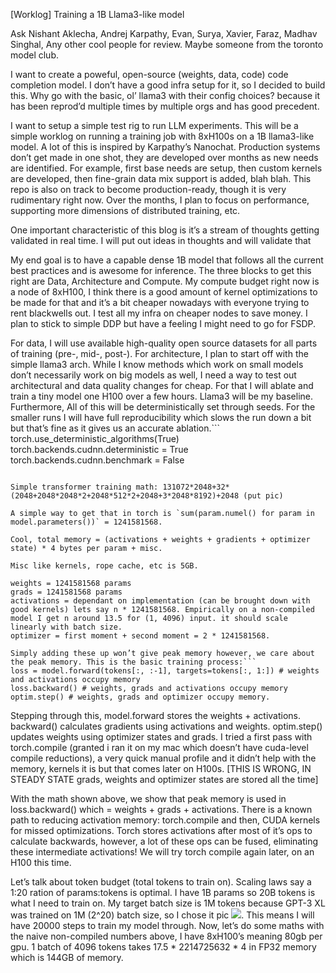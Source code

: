 [Worklog] Training a 1B Llama3-like model

Ask Nishant Aklecha, Andrej Karpathy, Evan, Surya, Xavier, Faraz, Madhav Singhal, Any other cool people for review. Maybe someone from the toronto model club.

I want to create a poweful, open-source (weights, data, code) code completion model. I don’t have a good infra setup for it, so I decided to build this. Why go with the basic, ol’ llama3 with their config choices? because it has been reprod’d multiple times by multiple orgs and has good precedent.

I want to setup a simple test rig to run LLM experiments. This will be a simple worklog on running a training job with 8xH100s on a 1B llama3-like model. A lot of this is inspired by Karpathy’s Nanochat. Production systems don’t get made in one shot, they are developed over months as new needs are identified. For example, first base needs are setup, then custom kernels are developed, then fine-grain data mix support is added, blah blah. This repo is also on track to become production-ready, though it is very rudimentary right now. Over the months, I plan to focus on performance, supporting more dimensions of distributed training, etc.

One important characteristic of this blog is it’s a stream of thoughts getting validated in real time. I will put out ideas in thoughts and will validate that

My end goal is to have a capable dense 1B model that follows all the current best practices and is awesome for inference. The three blocks to get this right are Data, Architecture and Compute. My compute budget right now is a node of 8xH100, I think there is a good amount of kernel optimizations to be made for that and it’s a bit cheaper nowadays with everyone trying to rent blackwells out. I test all my infra on cheaper nodes to save money. I plan to stick to simple DDP but have a feeling I might need to go for FSDP.

For data, I will use available high-quality open source datasets for all parts of training (pre-, mid-, post-). For architecture, I plan to start off with the simple llama3 arch. While I know methods which work on small models don’t necessarily work on big models as well, I need a way to test out architectural and data quality changes for cheap. For that I will ablate and train a tiny model one H100 over a few hours. Llama3 will be my baseline. Furthermore, All of this will be deterministically set through seeds. For the smaller runs I will have full reproducibility which slows the run down a bit but that’s fine as it gives us an accurate ablation.```
 torch.use_deterministic_algorithms(True)
 torch.backends.cudnn.deterministic = True
 torch.backends.cudnn.benchmark = False
```

Simple transformer training math: 131072*2048+32*(2048+2048*2048*2+2048*512*2+2048+3*2048*8192)+2048 (put pic)

A simple way to get that in torch is `sum(param.numel() for param in model.parameters())` = 1241581568. 

Cool, total memory = (activations + weights + gradients + optimizer state) * 4 bytes per param + misc. 

Misc like kernels, rope cache, etc is 5GB.

weights = 1241581568 params
grads = 1241581568 params
activations = dependant on implementation (can be brought down with good kernels) lets say n * 1241581568. Empirically on a non-compiled model I get n around 13.5 for (1, 4096) input. it should scale linearly with batch size. 
optimizer = first moment + second moment = 2 * 1241581568.

Simply adding these up won’t give peak memory however, we care about the peak memory. This is the basic training process:```
loss = model.forward(tokens[:, :-1], targets=tokens[:, 1:]) # weights and activations occupy memory
loss.backward() # weights, grads and activations occupy memory
optim.step() # weights, grads and optimizer occupy memory.
```

Stepping through this, model.forward stores the weights + activations. backward() calculates gradients using activations and weights. optim.step() updates weights using optimizer states and grads. I tried a first pass with torch.compile (granted i ran it on my mac which doesn’t have cuda-level compile reductions), a very quick manual profile and it didn’t help with the memory, kernels it is but that comes later on H100s. [THIS IS WRONG, IN STEADY STATE grads, weights and optimizer states are stored all the time]

With the math shown above, we show that peak memory is used in loss.backward() which = weights + grads + activations. There is a known path to reducing activation memory: torch.compile and then, CUDA kernels for missed optimizations. Torch stores activations after most of it’s ops to calculate backwards, however, a lot of these ops can be fused, eliminating these intermediate activations! We will try torch compile again later, on an H100 this time.

Let’s talk about token budget (total tokens to train on). Scaling laws say a 1:20 ration of params:tokens is optimal. I have 1B params so 20B tokens is what I need to train on. My target batch size is 1M tokens because GPT-3 XL was trained on 1M (2^20) batch size, so I chose it pic ![](https://developer-blogs.nvidia.com/wp-content/uploads/2023/03/OpenAI-GPT-3.png). This means I will have 20000 steps to train my model through. Now, let’s do some maths with the naive non-compiled numbers above, I have 8xH100’s meaning 80gb per gpu. 1 batch of 4096 tokens takes 17.5 * 2214725632 * 4 in FP32 memory which is 144GB of memory.

